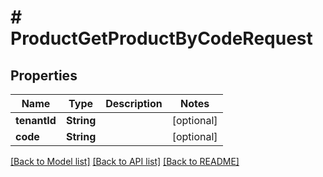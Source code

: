 # # ProductGetProductByCodeRequest


## Properties 


Name | Type | Description | Notes
------------ | ------------- | ------------- | -------------
**tenantId**| **String** |   | [optional]
**code**| **String** |   | [optional]


[[Back to Model list]](../../README.md#models) [[Back to API list]](../../README.md#endpoints) [[Back to README]](../../README.md)

